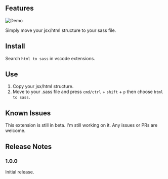
## Features
![Demo](https://github.com/nosecoolie/html-to-sass/blob/master/images/demo.gif)

Simply move your jsx/html structure to your sass file.

## Install

Search `html to sass` in vscode extensions.

## Use

1. Copy your jsx/html structure.
2. Move to your .sass file and press `cmd/ctrl` + `shift` + `p` then choose `html to sass`.

## Known Issues

This extension is still in beta. I'm still working on it.
Any issues or PRs are welcome.

## Release Notes

### 1.0.0

Initial release.
